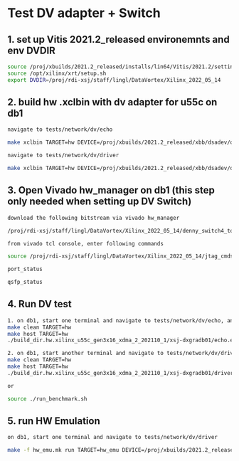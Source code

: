 # Test DV adapter + Switch 
## 1. set up Vitis 2021.2_released environemnts and env DVDIR

```sh
source /proj/xbuilds/2021.2_released/installs/lin64/Vitis/2021.2/settings64.sh
source /opt/xilinx/xrt/setup.sh
export DVDIR=/proj/rdi-xsj/staff/lingl/DataVortex/Xilinx_2022_05_14
```

## 2. build hw .xclbin with dv adapter for u55c on db1

```sh
navigate to tests/network/dv/echo

make xclbin TARGET=hw DEVICE=/proj/xbuilds/2021.2_released/xbb/dsadev/opt/xilinx/platforms/xilinx_u55c_gen3x16_xdma_2_202110_1/xilinx_u55c_gen3x16_xdma_2_202110_1.xpfm INTERFACE=2

navigate to tests/network/dv/driver

make xclbin TARGET=hw DEVICE=/proj/xbuilds/2021.2_released/xbb/dsadev/opt/xilinx/platforms/xilinx_u55c_gen3x16_xdma_2_202110_1/xilinx_u55c_gen3x16_xdma_2_202110_1.xpfm INTERFACE=2

```

## 3. Open Vivado hw_manager on db1 (this step only needed when setting up DV Switch)

```sh
download the following bitstream via vivado hw_manager

/proj/rdi-xsj/staff/lingl/DataVortex/Xilinx_2022_05_14/denny_switch4_top_v2.0.2-17-g018db82.bit

from vivado tcl console, enter following commands

source /proj/rdi-xsj/staff/lingl/DataVortex/Xilinx_2022_05_14/jtag_cmds.tcl

port_status

qsfp_status
```

## 4. Run DV test 

```sh
1. on db1, start one terminal and navigate to tests/network/dv/echo, and run
make clean TARGET=hw
make host TARGET=hw
./build_dir.hw.xilinx_u55c_gen3x16_xdma_2_202110_1/xsj-dxgradb01/echo.exe /proj/rdi-xsj/staff/lingl/nobkup/xclbins/dv_test/echo_2_inf/dvTestEcho.xclbin 0

2. on db1, start another terminal and navigate to tests/network/dv/driver, and run
make clean TARGET=hw
make host TARGET=hw
./build_dir.hw.xilinx_u55c_gen3x16_xdma_2_202110_1/xsj-dxgradb01/driver.exe /proj/rdi-xsj/staff/lingl/nobkup/xclbins/dv_test/driver_2_inf/dvTestDriver.xclbin 1 16

or

source ./run_benchmark.sh
```

## 5. run HW Emulation

```sh
on db1, start one terminal and navigate to tests/network/dv/driver

make -f hw_emu.mk run TARGET=hw_emu DEVICE=/proj/xbuilds/2021.2_released/xbb/dsadev/opt/xilinx/platforms/xilinx_u55c_gen3x16_xdma_2_202110_1/xilinx_u55c_gen3x16_xdma_2_202110_1.xpfm INTERFACE=2
```
